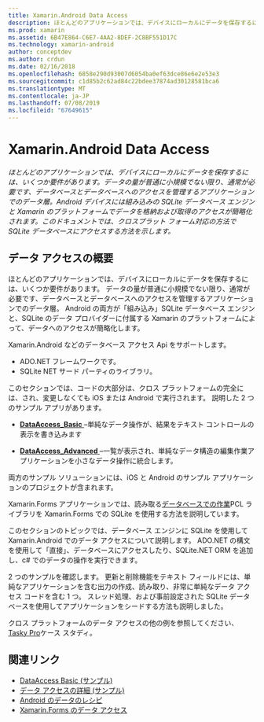 ```yaml
---
title: Xamarin.Android Data Access
description: ほとんどのアプリケーションでは、デバイスにローカルにデータを保存するには、いくつか要件があります。 データの量が普通に小規模でない限り、通常が必要です、データベースとデータベースへのアクセスを管理するアプリケーションでのデータ層。  Android デバイスには組み込みの SQLite データベース エンジンと Xamarin のプラットフォームでデータを格納および取得のアクセスが簡略化されます。 このドキュメントでは、クロスプラット フォーム対応の方法で SQLite データベースにアクセスする方法を示します。
ms.prod: xamarin
ms.assetid: 6B47E864-C6E7-4AA2-8DEF-2C8BF551D17C
ms.technology: xamarin-android
author: conceptdev
ms.author: crdun
ms.date: 02/16/2018
ms.openlocfilehash: 6858e290d93007d6054ba0ef63dce86e6e2e53e3
ms.sourcegitcommit: c1d85b2c62ad84c22bdee37874ad30128581bca6
ms.translationtype: MT
ms.contentlocale: ja-JP
ms.lasthandoff: 07/08/2019
ms.locfileid: "67649615"
---
```

# <a name="xamarinandroid-data-access"></a>Xamarin.Android Data Access

_ほとんどのアプリケーションでは、デバイスにローカルにデータを保存するには、いくつか要件があります。データの量が普通に小規模でない限り、通常が必要です、データベースとデータベースへのアクセスを管理するアプリケーションでのデータ層。Android デバイスには組み込みの SQLite データベース エンジンと Xamarin のプラットフォームでデータを格納および取得のアクセスが簡略化されます。このドキュメントでは、クロスプラット フォーム対応の方法で SQLite データベースにアクセスする方法を示します。_

## <a name="data-access-overview"></a>データ アクセスの概要

ほとんどのアプリケーションでは、デバイスにローカルにデータを保存するには、いくつか要件があります。 データの量が普通に小規模でない限り、通常が必要です、データベースとデータベースへのアクセスを管理するアプリケーションでのデータ層。 Android の両方が「組み込み」SQLite データベース エンジンと、SQLite のデータ プロバイダーに付属する Xamarin のプラットフォームによって、データへのアクセスが簡略化します。

Xamarin.Android などのデータベース アクセス Api をサポートします。

- ADO.NET フレームワークです。
- SQLite NET サード パーティのライブラリ。

このセクションでは、コードの大部分は、クロス プラットフォームの完全には、され、変更しなくても iOS または Android で実行されます。 説明した 2 つのサンプル アプリがあります。

- [**DataAccess_Basic** ](https://github.com/xamarin/mobile-samples/tree/master/DataAccess/Basic) &ndash;単純なデータ操作が、結果をテキスト コントロールの表示を書き込みます

- [**DataAccess_Advanced** ](https://github.com/xamarin/mobile-samples/tree/master/DataAccess/Advanced) &ndash;一覧が表示され、単純なデータ構造の編集作業アプリケーションを小さなデータ操作に統合します。

両方のサンプル ソリューションには、iOS と Android のサンプル アプリケーションのプロジェクトが含まれます。

Xamarin.Forms アプリケーションでは、読み取る[データベースでの作業](~/xamarin-forms/data-cloud/data/databases.md)PCL ライブラリを Xamarin.Forms での SQLite を使用する方法を説明しています。

このセクションのトピックでは、データベース エンジンに SQLite を使用して Xamarin.Android でのデータ アクセスについて説明します。 ADO.NET の構文を使用して「直接」、データベースにアクセスしたり、SQLite.NET ORM を追加し、c# でのデータの操作を実行できます。

2 つのサンプルを確認します。 更新と削除機能をテキスト フィールドには、単純なアプリケーションを含む出力の作成、読み取り、非常に単純なデータ アクセス コードを含む 1 つ。 スレッド処理、および事前設定された SQLite データベースを使用してアプリケーションをシードする方法も説明しました。

クロス プラットフォームのデータ アクセスの他の例を参照してください、 [Tasky Pro](~/cross-platform/app-fundamentals/building-cross-platform-applications/case-study-tasky.md)ケース スタディ。


## <a name="related-links"></a>関連リンク

- [DataAccess Basic (サンプル)](https://github.com/xamarin/mobile-samples/tree/master/DataAccess/Basic)
- [データ アクセスの詳細 (サンプル)](https://github.com/xamarin/mobile-samples/tree/master/DataAccess/Advanced)
- [Android のデータのレシピ](https://github.com/xamarin/recipes/tree/master/Recipes/android/data)
- [Xamarin.Forms のデータ アクセス](~/xamarin-forms/data-cloud/data/databases.md)
